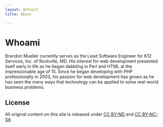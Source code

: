 ```yaml
---
layout: default
title: About

---
```


Whoami
======

Brandon Mueller currently serves as the Lead Software Engineer for K12 Services, Inc. of Rockville, MD. His interest for web development presented itself early in life as he began dabbling in Perl and HTML at the impressionable age of 15. Since he began developing with PHP professionally in 2003, his passion for web development has grown as he has seen the many ways that technology can be applied to solve real-world business problems.


License
-------

All original content on this site is released under
[CC BY-ND](http://creativecommons.org/licenses/by-nd/4.0/) and
[CC BY-NC-SA](http://creativecommons.org/licenses/by-nc-sa/4.0/)